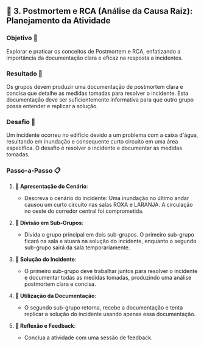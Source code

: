 ## 🎯 3. Postmortem e RCA (Análise da Causa Raiz): Planejamento da Atividade

### Objetivo 🎯
Explorar e praticar os conceitos de Postmortem e RCA, enfatizando a importância da documentação clara e eficaz na resposta a incidentes.

### Resultado 🌟
Os grupos devem produzir uma documentação de postmortem clara e concisa que detalhe as medidas tomadas para resolver o incidente. Esta documentação deve ser suficientemente informativa para que outro grupo possa entender e replicar a solução.

### Desafio 🚨
Um incidente ocorreu no edifício devido a um problema com a caixa d'água, resultando em inundação e consequente curto circuito em uma área específica. O desafio é resolver o incidente e documentar as medidas tomadas.

### Passo-a-Passo 📋

1. **🌊 Apresentação do Cenário**:
    - Descreva o cenário do incidente: Uma inundação no último andar causou um curto circuito nas salas ROXA e LARANJA. A circulação no oeste do corredor central foi comprometida.

2. **🤝 Divisão em Sub-Grupos**:
    - Divida o grupo principal em dois sub-grupos. O primeiro sub-grupo ficará na sala e atuará na solução do incidente, enquanto o segundo sub-grupo sairá da sala temporariamente.

3. **🔧 Solução do Incidente**:
    - O primeiro sub-grupo deve trabalhar juntos para resolver o incidente e documentar todas as medidas tomadas, produzindo uma análise postmortem clara e concisa.

4. **📝 Utilização da Documentação**:
    - O segundo sub-grupo retorna, recebe a documentação e tenta replicar a solução do incidente usando apenas essa documentação.

5. **🔄 Reflexão e Feedback**:
    - Conclua a atividade com uma sessão de feedback.

